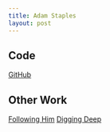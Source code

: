 ```yaml
---
title: Adam Staples
layout: post
---
```


## Code

[GitHub](github.com/adamstaplesdev)

## Other Work

[Following Him](followinghim.adamstaplesdev.com)
[Digging Deep](digdeep.adamstaplesdev.com)